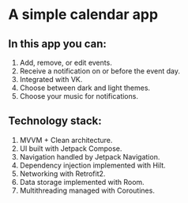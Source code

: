 # A simple calendar app

## In this app you can:

1. Add, remove, or edit events.
2. Receive a notification on or before the event day.
3. Integrated with VK.
4. Choose between dark and light themes.
5. Choose your music for notifications.

## Technology stack:

1. MVVM + Clean architecture.
2. UI built with Jetpack Compose.
3. Navigation handled by Jetpack Navigation.
4. Dependency injection implemented with Hilt.
5. Networking with Retrofit2.
6. Data storage implemented with Room.
7. Multithreading managed with Coroutines.
